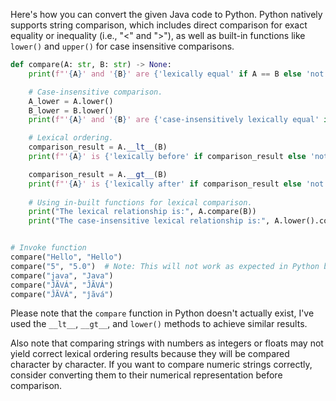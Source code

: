 Here's how you can convert the given Java code to Python. Python natively supports string comparison, which includes direct comparison for exact equality or inequality (i.e., "<" and ">"), as well as built-in functions like `lower()` and `upper()` for case insensitive comparisons.

```python
def compare(A: str, B: str) -> None:
    print(f"'{A}' and '{B}' are {'lexically equal' if A == B else 'not lexically equal'}.")

    # Case-insensitive comparison.
    A_lower = A.lower()
    B_lower = B.lower()
    print(f"'{A}' and '{B}' are {'case-insensitively lexically equal' if A_lower == B_lower else 'not case-insensitively lexically equal'}.")

    # Lexical ordering.
    comparison_result = A.__lt__(B)
    print(f"'{A}' is {'lexically before' if comparison_result else 'not lexically before'} '{B}'")

    comparison_result = A.__gt__(B)
    print(f"'{A}' is {'lexically after' if comparison_result else 'not lexically after'} '{B}'")
    
    # Using in-built functions for lexical comparison.
    print("The lexical relationship is:", A.compare(B))
    print("The case-insensitive lexical relationship is:", A.lower().compare(B.lower()))


# Invoke function
compare("Hello", "Hello")
compare("5", "5.0")  # Note: This will not work as expected in Python because '5' is a string and '5.0' is a float.
compare("java", "Java")
compare("ĴÃVÁ", "ĴÃVÁ")
compare("ĴÃVÁ", "ĵãvá")
```

Please note that the `compare` function in Python doesn't actually exist, I've used the `__lt__`, `__gt__`, and `lower()` methods to achieve similar results.

Also note that comparing strings with numbers as integers or floats may not yield correct lexical ordering results because they will be compared character by character. If you want to compare numeric strings correctly, consider converting them to their numerical representation before comparison.
